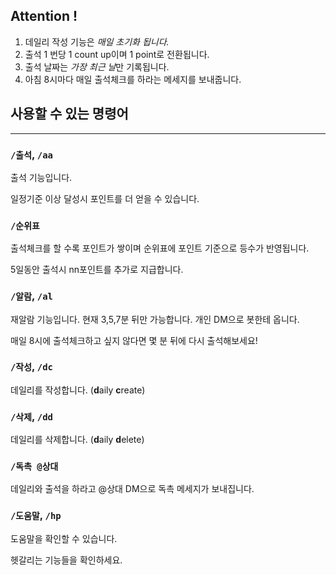 ## Attention !
1. 데일리 작성 기능은 *매일 초기화 됩니다.*
2. 출석 1 번당 1 count up이며 1 point로 전환됩니다.
3. 출석 날짜는 *가장 최근 날*만 기록됩니다.
4. 아침 8시마다 매일 출석체크를 하라는 메세지를 보내줍니다.

## 사용할 수 있는 명령어

---
### `/출석`, `/aa`
출석 기능입니다. 

일정기준 이상 달성시 포인트를 더 얻을 수 있습니다.

### `/순위표`
출석체크를 할 수록 포인트가 쌓이며 순위표에 포인트 기준으로 등수가 반영됩니다.

5일동안 출석시 nn포인트를 추가로 지급합니다.

### `/알람`, `/al`
재알람 기능입니다. 현재 3,5,7분 뒤만 가능합니다. 개인 DM으로 봇한테 옵니다.

매일 8시에 출석체크하고 싶지 않다면 몇 분 뒤에 다시 출석해보세요!

### `/작성`, `/dc`
데일리를 작성합니다. (**d**aily **c**reate)

### `/삭제`, `/dd`
데일리를 삭제합니다. (**d**aily **d**elete)

### `/독촉 @상대`
데일리와 출석을 하라고 @상대 DM으로 독촉 메세지가 보내집니다.

### `/도움말`, `/hp`
도움말을 확인할 수 있습니다. 

헷갈리는 기능들을 확인하세요.

